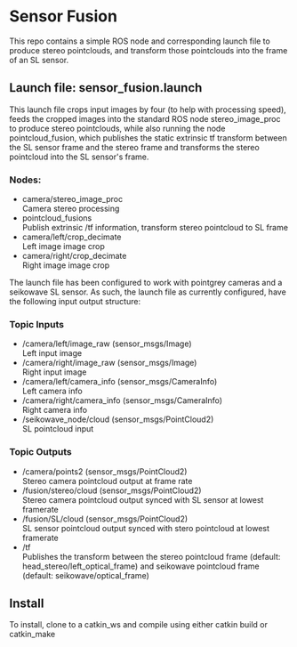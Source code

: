 # Sensor Fusion

This repo contains a simple ROS node and corresponding launch file to produce stereo pointclouds, and transform those pointclouds into the frame of an SL sensor.   

## Launch file: sensor_fusion.launch 
This launch file crops input images by four (to help with processing speed), feeds the cropped images into the standard ROS node stereo_image_proc to produce stereo pointclouds, while also running the node pointcloud_fusion, which publishes the static extrinsic tf transform between the SL sensor frame and the stereo frame and transforms the stereo pointcloud into the SL sensor's frame.

### Nodes:
* camera/stereo_image_proc  
	Camera stereo processing
* pointcloud_fusions  
	Publish extrinsic /tf information, transform stereo pointcloud to SL frame  
* camera/left/crop_decimate  
	Left image image crop
* camera/right/crop_decimate  
	Right image image crop

The launch file has been configured to work with pointgrey cameras and a seikowave SL sensor. As such, the launch file as currently configured, have the following input output structure:  

### Topic Inputs
* /camera/left/image_raw (sensor_msgs/Image)  
	Left input image 
* /camera/right/image_raw (sensor_msgs/Image)  
	Right input image 
* /camera/left/camera_info (sensor_msgs/CameraInfo)  
	Left camera info
* /camera/right/camera_info (sensor_msgs/CameraInfo)  
	Right camera info
* /seikowave_node/cloud (sensor_msgs/PointCloud2)  
	SL pointcloud input

### Topic Outputs
* /camera/points2 (sensor_msgs/PointCloud2)  
	Stereo camera pointcloud output at frame rate
* /fusion/stereo/cloud (sensor_msgs/PointCloud2)  
	Stereo camera pointcloud output synced with SL sensor at lowest framerate
* /fusion/SL/cloud (sensor_msgs/PointCloud2)  
	SL sensor pointcloud output synced with stero pointcloud at lowest framerate
* /tf  
	Publishes the transform between the stereo pointcloud frame (default: head_stereo/left_optical_frame) and seikowave pointcloud frame (default: seikowave/optical_frame)


## Install
To install, clone to a catkin_ws and compile using either catkin build or catkin_make
